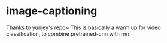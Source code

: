 # image-captioning
Thanks to yunjey's repo~
This is basically a warm up for video classification, to combine pretrained-cnn with rnn.
